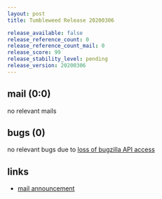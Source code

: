 ```yaml
---
layout: post
title: Tumbleweed Release 20200306

release_available: false
release_reference_count: 0
release_reference_count_mail: 0
release_score: 99
release_stability_level: pending
release_version: 20200306
---
```


## mail (0:0)

no relevant mails

## bugs (0)

<!--more-->

no relevant bugs due to [loss of bugzilla API access](https://bugzilla.opensuse.org/show_bug.cgi?id=1157722)



## links

- [mail announcement](https://lists.opensuse.org/opensuse-factory/2020-03/msg00079.html)

